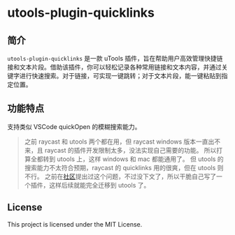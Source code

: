 # utools-plugin-quicklinks

## 简介

`utools-plugin-quicklinks` 是一款 uTools 插件，旨在帮助用户高效管理快捷链接和文本片段。借助该插件，你可以轻松记录各种常用链接和文本内容，并通过关键字进行快速搜索。对于链接，可实现一键跳转；对于文本片段，能一键粘贴到指定位置。

## 功能特点

支持类似 VSCode quickOpen 的模糊搜索能力。

> 之前 raycast 和 utools 两个都在用，但 raycast windows 版本一直出不来，且 raycast 的插件开发限制太多，没法实现自己需要的功能。
> 所以打算全都转到 utools 上，这样 windows 和 mac 都能通用了。
> 但 utools 的搜索能力不太符合预期，raycast 的 quicklinks 用的很爽，但在 utools 则不行。
> 之前在[社区](https://yuanliao.info/d/21307)提出过这个问题，不过没下文了，所以干脆自己写了一个插件，这样后续就能完全迁移到 utools 了。

## License

This project is licensed under the MIT License.
